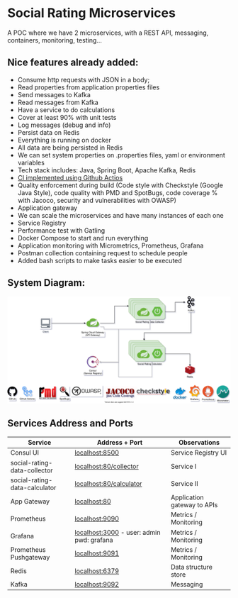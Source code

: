 # Social Rating Microservices

A POC where we have 2 microservices, with a REST API, messaging, containers, monitoring, testing...

## Nice features already added:

- Consume http requests with JSON in a body;
- Read properties from application properties files
- Send messages to Kafka
- Read messages from Kafka
- Have a service to do calculations
- Cover at least 90% with unit tests
- Log messages (debug and info)
- Persist data on Redis
- Everything is running on docker
- All data are being persisted in Redis
- We can set system properties on .properties files, yaml or environment variables
- Tech stack includes: Java, Spring Boot, Apache Kafka, Redis
- [CI implemented using Github Actios](https://github.com/palerique/microservices-with-spring/actions)
- Quality enforcement during build (Code style with Checkstyle (Google Java Style), code quality
  with PMD and SpotBugs, code coverage % with Jacoco, security and vulnerabilities with OWASP)
- Application gateway
- We can scale the microservices and have many instances of each one
- Service Registry
- Performance test with Gatling
- Docker Compose to start and run everything
- Application monitoring with Micrometrics, Prometheus, Grafana
- Postman collection containing request to schedule people
- Added bash scripts to make tasks easier to be executed

## System Diagram:

![System Diagram](diagram/ccbt.svg)

## Services Address and Ports

| Service                       | Address + Port                                                              | Observations                 |
|-------------------------------|-----------------------------------------------------------------------------|------------------------------|
| Consul UI                     | [localhost:8500](http://localhost:8500)                                     | Service Registry UI          |
| social-rating-data-collector  | [localhost:80/collector](http://localhost:80/collector/actuator)            | Service I                    |
| social-rating-data-calculator | [localhost:80/calculator](http://localhost:80/calculator/actuator)          | Service II                   |
| App Gateway                   | [localhost:80](http://localhost:80)                                         | Application gateway to APIs  |
| Prometheus                    | [localhost:9090](http://localhost:9090)                                     | Metrics / Monitoring         |
| Grafana                       | [localhost:3000](http://localhost:3000) - user: admin pwd: grafana          | Metrics / Monitoring         |
| Prometheus Pushgateway        | [localhost:9091](http://localhost:9091)                                     | Metrics / Monitoring         |
| Redis                         | [localhost:6379](http://localhost:6379)                                     | Data structure store         |
| Kafka                         | [localhost:9092](http://localhost:9092)                                     | Messaging                    |
